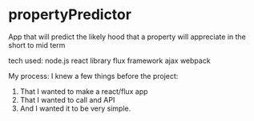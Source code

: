 
# propertyPredictor
App that will predict the likely hood that a property will appreciate in the short to mid term


tech used:
node.js
react library
flux framework
ajax
webpack


My process:
I knew a few things before the project:
1. That I wanted to make a react/flux app
2. That I wanted to call and API 
3. And I wanted it to be very simple.


